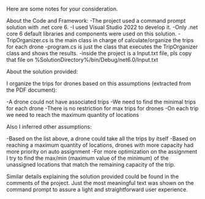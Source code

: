 Here are some notes for your consideration.

About the Code and Framework:
-The project used a command prompt solution with .net core 6.
-I used Visual Studio 2022 to develop it.
-Only .net core 6 default libraries and components were used on this solution.
-TripOrganizer.cs is the main class in charge of calculate/organize the trips for each drone
-program.cs is just the class that executes the TripOrganizer class and shows the results.
-inside the project is a Input.txt file, pls copy that file on %SolutionDirectory%/bin/Debug/net6.0/Input.txt


About the solution provided:

I organize the trips for drones based on this assumptions (extracted from the PDF document):

-A drone could not have associated trips
-We need to find the minimal trips for each drone
-There is no restriction for max trips for drones
-On each trip we need to reach the maximum quantity of locations

Also I inferred other assumptions:

-Based on the list above, a drone could take all the trips by itself
-Based on reaching a maximum quantity of locations, drones with more capacity had more priority on auto assignment
-For more optimization on the assignment I try to find the max/min (maximum value of the minimum) of the unassigned locations that match the remaining capacity of the trip.

Similar details explaining the solution provided could be found in the comments of the project. Just the most meaningful text was shown on the command prompt to assure 
a light and straightforward user experience.
